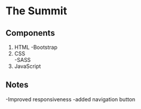 # The Summit

## Components

1. HTML
   -Bootstrap
2. CSS  
   -SASS
3. JavaScript

## Notes

-Improved responsiveness
-added navigation button
